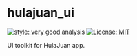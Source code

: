 # hulajuan_ui

[![style: very good analysis][very_good_analysis_badge]][very_good_analysis_link]
[![License: MIT][license_badge]][license_link]

UI toolkit for HulaJuan app.

[license_badge]: https://img.shields.io/badge/license-MIT-blue.svg
[license_link]: https://opensource.org/licenses/MIT
[very_good_analysis_badge]: https://img.shields.io/badge/style-very_good_analysis-B22C89.svg
[very_good_analysis_link]: https://pub.dev/packages/very_good_analysis
